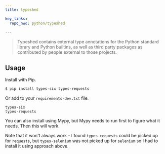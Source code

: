 ```yaml
---
title: typeshed

key_links:
  repo_nwo: python/typeshed 
  
---
```



> Typeshed contains external type annotations for the Python standard library and Python builtins, as well as third party packages as contributed by people external to those projects.


## Usage

Install with Pip.

```sh
$ pip install types-six types-requests
```

Or add to your `requirements-dev.txt` file.

```
types-six
types-requests
```

You can also install using Mypy, but Mypy needs to run first to figure what it needs. Then this will work. 


Note that it won't always work - I found `types-requests` could be picked up for `requests`, but `types-selenium` was not picked up for `selenium` so I had to install it using approach above.
